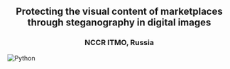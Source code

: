 <h2 align="center">Protecting the visual content of marketplaces through steganography in digital images</h2>
<h3 align="center">NCCR ITMO, Russia</h3>

![Python](https://img.shields.io/badge/python-3670A0?style=for-the-badge&logo=python&logoColor=ffdd54)
